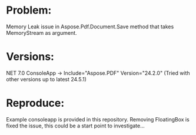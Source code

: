 # Problem:
Memory Leak issue in Aspose.Pdf.Document.Save method that takes MemoryStream as argument.

# Versions:
NET 7.0 ConsoleApp -> Include="Aspose.PDF" Version="24.2.0" (Tried with other versions up to latest 24.5.1)

# Reproduce:
Example consoleapp is provided in this repository.
Removing FloatingBox is fixed the issue, this could be a start point to investigate...
